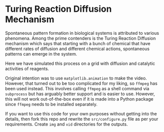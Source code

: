 # Turing Reaction Diffusion Mechanism

Spontaneous pattern formation in biological systems
is attributed to various phenomena. Among the prime
contenders is the Turing Reaction Diffusion mechanism
which says that starting with a bunch of chemical
that have different rates of diffusion and different
chemical actions, spontaneous patterns can emerge in
the system.

Here we have simulated this process on a grid with
diffusion and catalytic activities of reagents.

Original intention was to use `matplotlib.animation`
to make the video. However, that turned out to be
too complicated for my liking, so `ffmpeg` has been
used instead. This involves calling `ffmpeg` as a
shell command via `subprocess` but has arguably better
support and is easier to use. However, this will not
work out-of-the-box even if it is made into a Python
package since `ffmpeg` needs to be installed separately.

If you want to use this code for your own purposes
without getting into the details, then fork this repo
and rewrite the `src/configure.py` file as per your
requirements. Create `img` and `vid` directories for
the outputs.
